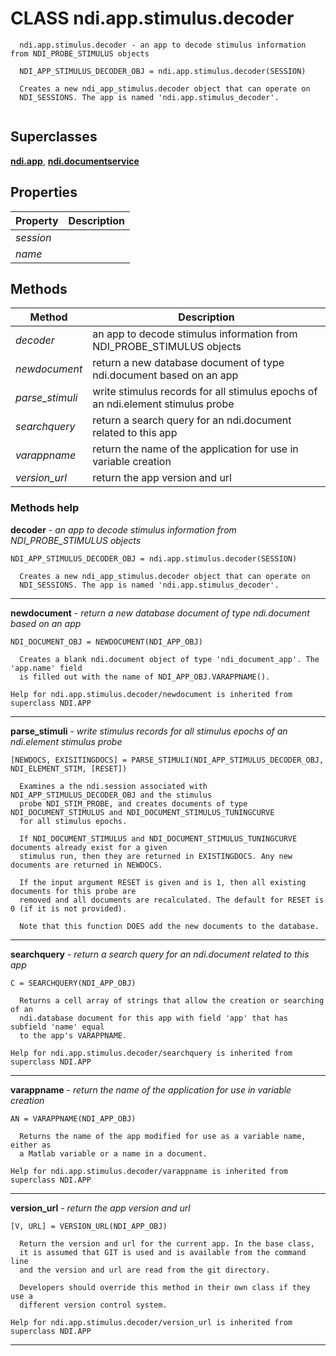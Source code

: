 # CLASS ndi.app.stimulus.decoder

```
  ndi.app.stimulus.decoder - an app to decode stimulus information from NDI_PROBE_STIMULUS objects
 
  NDI_APP_STIMULUS_DECODER_OBJ = ndi.app.stimulus.decoder(SESSION)
 
  Creates a new ndi_app_stimulus.decoder object that can operate on
  NDI_SESSIONS. The app is named 'ndi.app.stimulus_decoder'.


```
## Superclasses
**[ndi.app](../../app.m.md)**, **[ndi.documentservice](../../documentservice.m.md)**

## Properties

| Property | Description |
| --- | --- |
| *session* |  |
| *name* |  |


## Methods 

| Method | Description |
| --- | --- |
| *decoder* | an app to decode stimulus information from NDI_PROBE_STIMULUS objects |
| *newdocument* | return a new database document of type ndi.document based on an app |
| *parse_stimuli* | write stimulus records for all stimulus epochs of an ndi.element stimulus probe |
| *searchquery* | return a search query for an ndi.document related to this app |
| *varappname* | return the name of the application for use in variable creation |
| *version_url* | return the app version and url |


### Methods help 

**decoder** - *an app to decode stimulus information from NDI_PROBE_STIMULUS objects*

```
NDI_APP_STIMULUS_DECODER_OBJ = ndi.app.stimulus.decoder(SESSION)
 
  Creates a new ndi_app_stimulus.decoder object that can operate on
  NDI_SESSIONS. The app is named 'ndi.app.stimulus_decoder'.
```

---

**newdocument** - *return a new database document of type ndi.document based on an app*

```
NDI_DOCUMENT_OBJ = NEWDOCUMENT(NDI_APP_OBJ)
 
  Creates a blank ndi.document object of type 'ndi_document_app'. The 'app.name' field
  is filled out with the name of NDI_APP_OBJ.VARAPPNAME().

Help for ndi.app.stimulus.decoder/newdocument is inherited from superclass NDI.APP
```

---

**parse_stimuli** - *write stimulus records for all stimulus epochs of an ndi.element stimulus probe*

```
[NEWDOCS, EXISITINGDOCS] = PARSE_STIMULI(NDI_APP_STIMULUS_DECODER_OBJ, NDI_ELEMENT_STIM, [RESET])
 
  Examines a the ndi.session associated with NDI_APP_STIMULUS_DECODER_OBJ and the stimulus
  probe NDI_STIM_PROBE, and creates documents of type NDI_DOCUMENT_STIMULUS and NDI_DOCUMENT_STIMULUS_TUNINGCURVE
  for all stimulus epochs.
 
  If NDI_DOCUMENT_STIMULUS and NDI_DOCUMENT_STIMULUS_TUNINGCURVE documents already exist for a given
  stimulus run, then they are returned in EXISTINGDOCS. Any new documents are returned in NEWDOCS.
 
  If the input argument RESET is given and is 1, then all existing documents for this probe are
  removed and all documents are recalculated. The default for RESET is 0 (if it is not provided).
 
  Note that this function DOES add the new documents to the database.
```

---

**searchquery** - *return a search query for an ndi.document related to this app*

```
C = SEARCHQUERY(NDI_APP_OBJ)
 
  Returns a cell array of strings that allow the creation or searching of an
  ndi.database document for this app with field 'app' that has subfield 'name' equal
  to the app's VARAPPNAME.

Help for ndi.app.stimulus.decoder/searchquery is inherited from superclass NDI.APP
```

---

**varappname** - *return the name of the application for use in variable creation*

```
AN = VARAPPNAME(NDI_APP_OBJ)
 
  Returns the name of the app modified for use as a variable name, either as
  a Matlab variable or a name in a document.

Help for ndi.app.stimulus.decoder/varappname is inherited from superclass NDI.APP
```

---

**version_url** - *return the app version and url*

```
[V, URL] = VERSION_URL(NDI_APP_OBJ)
 
  Return the version and url for the current app. In the base class,
  it is assumed that GIT is used and is available from the command line
  and the version and url are read from the git directory.
 
  Developers should override this method in their own class if they use a 
  different version control system.

Help for ndi.app.stimulus.decoder/version_url is inherited from superclass NDI.APP
```

---

